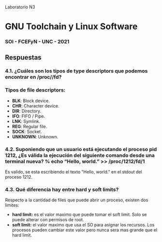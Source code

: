 Laboratorio N3
# GNU Toolchain y Linux Software
### SOI - FCEFyN - UNC - 2021


## Respuestas
### 4.1. ¿Cuáles son los tipos de type descriptors que podemos encontrar en /proc//fd?
### Tipos de file descriptors:
* **BLK**: Block device.
* **CHR**: Character device.
* **DIR**: Directory.
* **IFO**: FIFO / Pipe.
* **LNK**: Symlink.
* **REG**: Regular file.
* **SOCK**: Socket.
* **UNKNOWN**: Unknown.

### 4.2. Suponiendo que un usuario está ejecutando el proceso pid 1212, ¿Es válida la ejecución del siguiente comando desde una terminal nueva? % echo “Hello, world.” >> /proc/1212/fd/1

Es valido, se esta escribiendo el texto "Hello, world." en el stdout del proceso 1212. 

### 4.3. Qué diferencia hay entre hard y soft limits?

Respecto a la cantidad de files que puede abrir un proceso, existen dos limites:
* **hard limit:** es el valor maximo que puede tomar el soft limit. Solo se puede alterar con permisos de root.
* **soft limit:** el valor maximo que usa el SO para asignar los recursos. Los procesos pueden cambiar este valor pero nunca sera mas grande que el hard limit.
